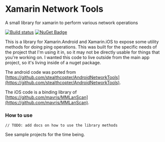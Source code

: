 # Xamarin Network Tools
A small library for xamarin to perform various network operations

[![Build status](https://dev.azure.com/drewfrisk/Github/_apis/build/status/XamarinNetworkTools-CI)](https://dev.azure.com/drewfrisk/Github/_build/latest?definitionId=8)
[![NuGet Badge](https://buildstats.info/nuget/XamarinNetworkTools)](https://www.nuget.org/packages/XamarinNetworkTools/)

This is a library for Xamarin.Android and Xamarin.iOS to expose some utility methods for doing ping operations. This was built for the specific needs of the project
that I'm using it in, so it may not be directly usable for things that you're working on. I wanted this code to live outside from the main app project, so 
it's living inside of a nuget package.

The android code was ported from [https://github.com/stealthcopter/AndroidNetworkTools](https://github.com/stealthcopter/AndroidNetworkTools).

The iOS code is a binding library of [https://github.com/mavris/MMLanScan](https://github.com/mavris/MMLanScan).

### How to use

`// TODO: add docs on how to use the library methods`

See sample projects for the time being.